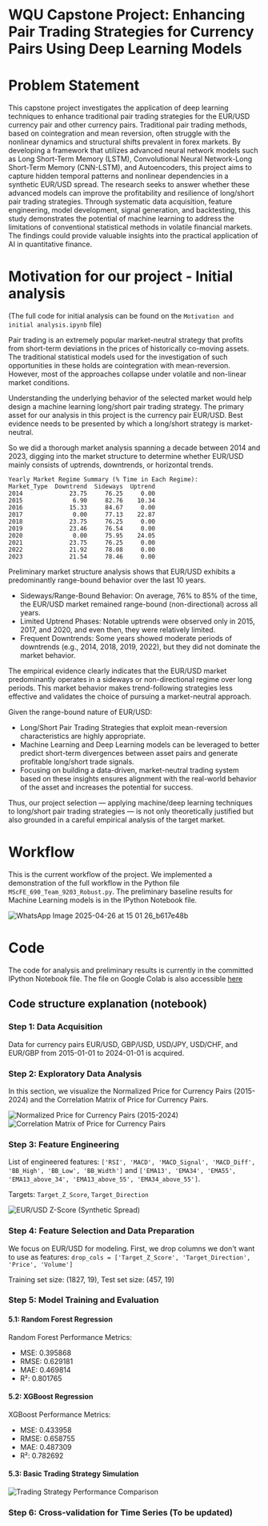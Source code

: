 # WQU Capstone Project: Enhancing Pair Trading Strategies for Currency Pairs Using Deep Learning Models

# Problem Statement
This capstone project investigates the application of deep learning techniques to enhance traditional pair trading strategies for the EUR/USD currency pair and other currency pairs. Traditional pair trading methods, based on cointegration and mean reversion, often struggle with the nonlinear dynamics and structural shifts prevalent in forex markets. By developing a framework that utilizes advanced neural network models such as Long Short-Term Memory (LSTM), Convolutional Neural Network-Long Short-Term Memory (CNN-LSTM), and Autoencoders, this project aims to capture hidden temporal patterns and nonlinear dependencies in a synthetic EUR/USD spread. The research seeks to answer whether these advanced models can improve the profitability and resilience of long/short pair trading strategies. Through systematic data acquisition, feature engineering, model development, signal generation, and backtesting, this study demonstrates the potential of machine learning to address the limitations of conventional statistical methods in volatile financial markets. The findings could provide valuable insights into the practical application of AI in quantitative finance.

# Motivation for our project - Initial analysis
(The full code for initial analysis can be found on the `Motivation and initial analysis.ipynb` file)

Pair trading is an extremely popular market-neutral strategy that profits from short-term deviations in the prices of historically co-moving assets. The traditional statistical models used for the investigation of such opportunities in these holds are cointegration with mean-reversion. However, most of the approaches collapse under volatile and non-linear market conditions.

Understanding the underlying behavior of the selected market would help design a machine learning long/short pair trading strategy. The primary asset for our analysis in this project is the currency pair EUR/USD. Best evidence needs to be presented by which a long/short strategy is market-neutral.

So we did a thorough market analysis spanning a decade between 2014 and 2023, digging into the market structure to determine whether EUR/USD mainly consists of uptrends, downtrends, or horizontal trends.
```
Yearly Market Regime Summary (% Time in Each Regime):
Market_Type  Downtrend  Sideways  Uptrend
2014             23.75     76.25     0.00
2015              6.90     82.76    10.34
2016             15.33     84.67     0.00
2017              0.00     77.13    22.87
2018             23.75     76.25     0.00
2019             23.46     76.54     0.00
2020              0.00     75.95    24.05
2021             23.75     76.25     0.00
2022             21.92     78.08     0.00
2023             21.54     78.46     0.00
```

Preliminary market structure analysis shows that EUR/USD exhibits a predominantly range-bound behavior over the last 10 years.
* Sideways/Range-Bound Behavior: On average, 76% to 85% of the time, the EUR/USD market remained range-bound (non-directional) across all years.
* Limited Uptrend Phases: Notable uptrends were observed only in 2015, 2017, and 2020, and even then, they were relatively limited.
* Frequent Downtrends: Some years showed moderate periods of downtrends (e.g., 2014, 2018, 2019, 2022), but they did not dominate the market behavior.

The empirical evidence clearly indicates that the EUR/USD market predominantly operates in a sideways or non-directional regime over long periods. This market behavior makes trend-following strategies less effective and validates the choice of pursuing a market-neutral approach.

Given the range-bound nature of EUR/USD:
* Long/Short Pair Trading Strategies that exploit mean-reversion characteristics are highly appropriate.
* Machine Learning and Deep Learning models can be leveraged to better predict short-term divergences between asset pairs and generate profitable long/short trade signals.
* Focusing on building a data-driven, market-neutral
trading system based on these insights ensures alignment with the real-world behavior of the asset and increases the potential for success.

Thus, our project selection — applying machine/deep learning techniques to long/short pair trading strategies — is not only theoretically justified but also grounded in a careful empirical analysis of the target market.

# Workflow
This is the current workflow of the project. We implemented a demonstration of the full workflow in the Python file `MScFE_690_Team_9203_Robust.py`. The preliminary baseline results for Machine Learning models is in the IPython Notebook file.

![WhatsApp Image 2025-04-26 at 15 01 26_b617e48b](https://github.com/user-attachments/assets/9f9d6be7-7234-4d38-a747-3de9dcc8b75c)


# Code
The code for analysis and preliminary results is currently in the committed IPython Notebook file. The file on Google Colab is also accessible [here](https://colab.research.google.com/drive/1TctfiBYEhWehlVWe3qZgFIM5_EYYM4CS?usp=sharing)

## Code structure explanation (notebook)

### Step 1: Data Acquisition
Data for currency pairs EUR/USD, GBP/USD, USD/JPY, USD/CHF, and EUR/GBP from 2015-01-01 to 2024-01-01 is acquired.

### Step 2: Exploratory Data Analysis
In this section, we visualize the Normalized Price for Currency Pairs (2015-2024) and the Correlation Matrix of Price for Currency Pairs.

![Normalized Price for Currency Pairs (2015-2024)](https://github.com/user-attachments/assets/dafb0b88-4b8e-4502-a8b2-d88f7a2a2386)
![Correlation Matrix of Price for Currency Pairs](https://github.com/user-attachments/assets/495c1168-4faf-497e-967c-d23266e4141f)

### Step 3: Feature Engineering
List of engineered features: `['RSI', 'MACD', 'MACD_Signal', 'MACD_Diff', 'BB_High', 'BB_Low', 'BB_Width']` and `['EMA13', 'EMA34', 'EMA55', 'EMA13_above_34', 'EMA13_above_55', 'EMA34_above_55']`.

Targets: `Target_Z_Score`, `Target_Direction`

![EUR/USD Z-Score (Synthetic Spread)](https://github.com/user-attachments/assets/0c13d63f-dc07-43be-ab49-0727f5e06591)

### Step 4: Feature Selection and Data Preparation
We focus on EUR/USD for modeling. First, we drop columns we don't want to use as features: `drop_cols = ['Target_Z_Score', 'Target_Direction', 'Price', 'Volume']`

Training set size: (1827, 19), Test set size: (457, 19)

### Step 5: Model Training and Evaluation
#### 5.1: Random Forest Regression
Random Forest Performance Metrics:
* MSE: 0.395868
* RMSE: 0.629181
* MAE: 0.469814
* R²: 0.801765
#### 5.2: XGBoost Regression
XGBoost Performance Metrics:
* MSE: 0.433958
* RMSE: 0.658755
* MAE: 0.487309
* R²: 0.782692
#### 5.3: Basic Trading Strategy Simulation
![Trading Strategy Performance Comparison](https://github.com/user-attachments/assets/56363ea1-6c6b-44fd-b129-ff12fecb2a98)

### Step 6: Cross-validation for Time Series (To be updated)
